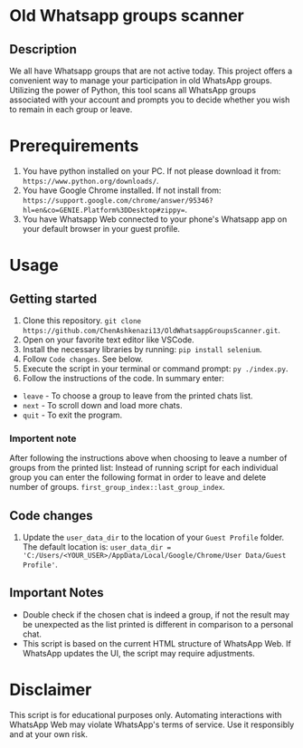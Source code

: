 # Old Whatsapp groups scanner

## Description
We all have Whatsapp groups that are not active today. This project offers a convenient way to manage your participation in old WhatsApp groups.
Utilizing the power of Python, this tool scans all WhatsApp groups associated with your account and prompts you to decide whether you wish to remain in each group or leave.

# Prerequirements
1. You have python installed on your PC. If not please download it from: `https://www.python.org/downloads/`.
2. You have Google Chrome installed. If not install from: `https://support.google.com/chrome/answer/95346?hl=en&co=GENIE.Platform%3DDesktop#zippy=`.
3. You have Whatsapp Web connected to your phone's Whatsapp app on your default browser in your guest profile.

# Usage
## Getting started
1. Clone this repository. `git clone https://github.com/ChenAshkenazi13/OldWhatsappGroupsScanner.git`.
2. Open on your favorite text editor like VSCode.
3. Install the necessary libraries by running: `pip install selenium`.
4. Follow `Code changes`. See below.
5. Execute the script in your terminal or command prompt: `py ./index.py`. 
6. Follow the instructions of the code.
In summary enter:
* `leave` - To choose a group to leave from the printed chats list.
* `next` - To scroll down and load more chats.
* `quit` - To exit the program.

### Importent note
After following the instructions above when choosing to leave a number of groups from the printed list:
Instead of running script for each individual group you can enter the following format in order to leave and delete number of groups. 
`first_group_index::last_group_index`.

## Code changes
1. Update the `user_data_dir` to the location of your `Guest Profile` folder. The default location is:
`user_data_dir = 'C:/Users/<YOUR_USER>/AppData/Local/Google/Chrome/User Data/Guest Profile'`.


## Important Notes
- Double check if the chosen chat is indeed a group, if not the result may be unexpected as the list printed is different in comparison to a personal chat.
- This script is based on the current HTML structure of WhatsApp Web. If WhatsApp updates the UI, the script may require adjustments.

# Disclaimer
This script is for educational purposes only. Automating interactions with WhatsApp Web may violate WhatsApp's terms of service. Use it responsibly and at your own risk.

